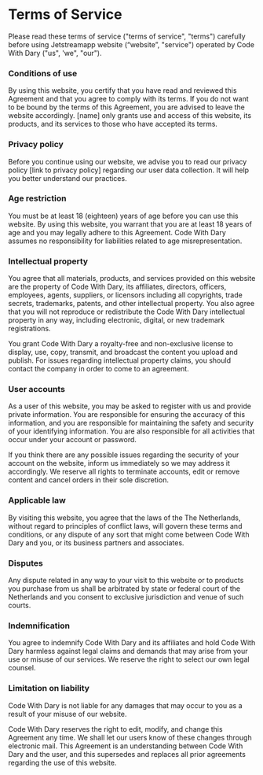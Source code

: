 # Terms of Service

Please read these terms of service ("terms of service", "terms") carefully before using Jetstreamapp website (“website”, "service") operated by Code With Dary ("us", 'we", "our").

### Conditions of use

By using this website, you certify that you have read and reviewed this Agreement and that you agree to comply with its terms. If you do not want to be bound by the terms of this Agreement, you are advised to leave the website accordingly. [name] only grants use and access of this website, its products, and its services to those who have accepted its terms.

### Privacy policy

Before you continue using our website, we advise you to read our privacy policy [link to privacy policy] regarding our user data collection. It will help you better understand our practices.

### Age restriction

You must be at least 18 (eighteen) years of age before you can use this website. By using this website, you warrant that you are at least 18 years of age and you may legally adhere to this Agreement. Code With Dary assumes no responsibility for liabilities related to age misrepresentation.

### Intellectual property

You agree that all materials, products, and services provided on this website are the property of Code With Dary, its affiliates, directors, officers, employees, agents, suppliers, or licensors including all copyrights, trade secrets, trademarks, patents, and other intellectual property. You also agree that you will not reproduce or redistribute the Code With Dary intellectual property in any way, including electronic, digital, or new trademark registrations.

You grant Code With Dary a royalty-free and non-exclusive license to display, use, copy, transmit, and broadcast the content you upload and publish. For issues regarding intellectual property claims, you should contact the company in order to come to an agreement.

### User accounts

As a user of this website, you may be asked to register with us and provide private information. You are responsible for ensuring the accuracy of this information, and you are responsible for maintaining the safety and security of your identifying information. You are also responsible for all activities that occur under your account or password.

If you think there are any possible issues regarding the security of your account on the website, inform us immediately so we may address it accordingly.
We reserve all rights to terminate accounts, edit or remove content and cancel orders in their sole discretion.

### Applicable law

By visiting this website, you agree that the laws of the The Netherlands, without regard to principles of conflict laws, will govern these terms and conditions, or any dispute of any sort that might come between Code With Dary and you, or its business partners and associates.

### Disputes

Any dispute related in any way to your visit to this website or to products you purchase from us shall be arbitrated by state or federal court of the Netherlands and you consent to exclusive jurisdiction and venue of such courts.

### Indemnification

You agree to indemnify Code With Dary and its affiliates and hold Code With Dary harmless against legal claims and demands that may arise from your use or misuse of our services. We reserve the right to select our own legal counsel.

### Limitation on liability

Code With Dary is not liable for any damages that may occur to you as a result of your misuse of our website.

Code With Dary reserves the right to edit, modify, and change this Agreement any time. We shall let our users know of these changes through electronic mail. This Agreement is an understanding between Code With Dary and the user, and this supersedes and replaces all prior agreements regarding the use of this website.